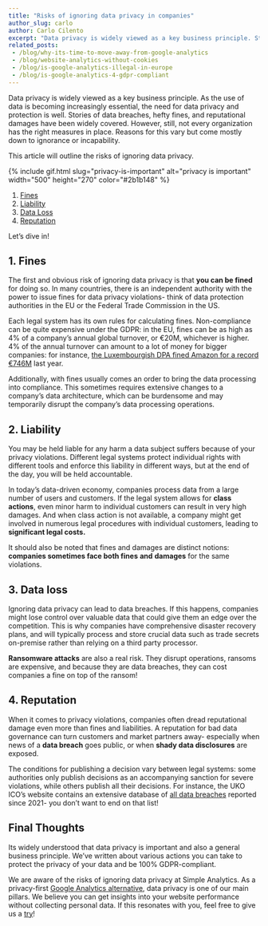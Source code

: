 ```yaml
---
title: "Risks of ignoring data privacy in companies"
author_slug: carlo
author: Carlo Cilento
excerpt: "Data privacy is widely viewed as a key business principle. Still not in every organisation. Here are the risks of ignoring data privacy"
related_posts:
 - /blog/why-its-time-to-move-away-from-google-analytics
 - /blog/website-analytics-without-cookies
 - /blog/is-google-analytics-illegal-in-europe
 - /blog/is-google-analytics-4-gdpr-compliant
---
```


Data privacy is widely viewed as a key business principle. As the use of data is becoming increasingly essential, the need for data privacy and protection is well. Stories of data breaches, hefty fines, and reputational damages have been widely covered. However, still, not every organization has the right measures in place. Reasons for this vary but come mostly down to ignorance or incapability.

This article will outline the risks of ignoring data privacy.

{% include gif.html slug="privacy-is-important" alt="privacy is important" width="500" height="270" color="#2b1b148" %}

1.  [Fines](#1-fines)
2.  [Liability](#2-liability)
3.  [Data Loss](#3-data-loss)
4.  [Reputation](#4-reputation)

Let’s dive in!

## 1. Fines

The first and obvious risk of ignoring data privacy is that **you can be fined** for doing so. In many countries, there is an independent authority with the power to issue fines for data privacy violations- think of data protection authorities in the EU or the Federal Trade Commission in the US.

Each legal system has its own rules for calculating fines. Non-compliance can be quite expensive under the GDPR: in the EU, fines can be as high as 4% of a company’s annual global turnover, or €20M, whichever is higher. 4% of the annual turnover can amount to a lot of money for bigger companies: for instance, [the Luxembourgish DPA fined Amazon for a record €746M](https://www.politico.eu/article/amazon-fined-e746m-for-violating-privacy-rules/) last year.

Additionally, with fines usually comes an order to bring the data processing into compliance. This sometimes requires extensive changes to a company’s data architecture, which can be burdensome and may temporarily disrupt the company’s data processing operations.

## 2. Liability

You may be held liable for any harm a data subject suffers because of your privacy violations. Different legal systems protect individual rights with different tools and enforce this liability in different ways, but at the end of the day, you will be held accountable.

In today’s data-driven economy, companies process data from a large number of users and customers. If the legal system allows for **class actions**, even minor harm to individual customers can result in very high damages. And when class action is not available, a company might get involved in numerous legal procedures with individual customers, leading to **significant legal costs.**

It should also be noted that fines and damages are distinct notions: **companies sometimes face both fines** **and** **damages** for the same violations.

## 3. Data loss

Ignoring data privacy can lead to data breaches. If this happens, companies might lose control over valuable data that could give them an edge over the competition. This is why companies have comprehensive disaster recovery plans, and will typically process and store crucial data such as trade secrets on-premise rather than relying on a third party processor.

**Ransomware attacks** are also a real risk. They disrupt operations, ransoms are expensive, and because they are data breaches, they can cost companies a fine on top of the ransom!

## 4. Reputation

When it comes to privacy violations, companies often dread reputational damage even more than fines and liabilities. A reputation for bad data governance can turn customers and market partners away- especially when news of a **data breach** goes public, or when **shady data disclosures** are exposed.

The conditions for publishing a decision vary between legal systems: some authorities only publish decisions as an accompanying sanction for severe violations, while others publish all their decisions. For instance, the UKO ICO’s website contains an extensive database of [all data breaches](https://www.dacbeachcroft.com/en/gb/articles/2022/december/named-and-shamed-ico-now-publishing-names-of-organisations-suffering-data-breaches/) reported since 2021- you don’t want to end on that list!

## Final Thoughts

Its widely understood that data privacy is important and also a general business principle. We’ve written about various actions you can take to protect the privacy of your data and be 100% GDPR-compliant.

We are aware of the risks of ignoring data privacy at Simple Analytics. As a privacy-first [Google Analytics alternative](https://www.simpleanalytics.com/en/blog/why-simple-analytics-is-a-great-alternative-to-google-analytics), data privacy is one of our main pillars. We believe you can get insights into your website performance without collecting personal data. If this resonates with you, feel free to give us a [try](https://simpleanalytics.com/welcome)!
